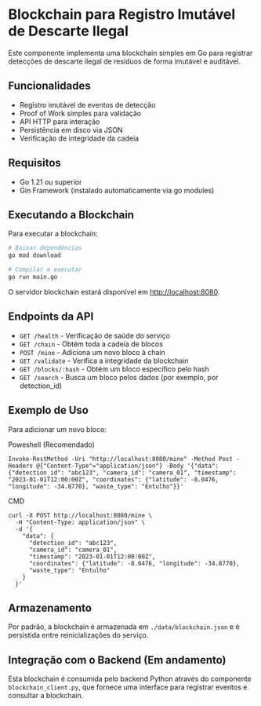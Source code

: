 # Blockchain para Registro Imutável de Descarte Ilegal

Este componente implementa uma blockchain simples em Go para registrar detecções de descarte ilegal de resíduos de forma imutável e auditável.

## Funcionalidades

- Registro imutável de eventos de detecção
- Proof of Work simples para validação
- API HTTP para interação
- Persistência em disco via JSON
- Verificação de integridade da cadeia

## Requisitos

- Go 1.21 ou superior
- Gin Framework (instalado automaticamente via go modules)

## Executando a Blockchain

Para executar a blockchain:

```bash
# Baixar dependências
go mod download

# Compilar e executar
go run main.go
```

O servidor blockchain estará disponível em [http://localhost:8080](http://localhost:8080).

## Endpoints da API

- `GET /health` - Verificação de saúde do serviço
- `GET /chain` - Obtém toda a cadeia de blocos
- `POST /mine` - Adiciona um novo bloco à chain
- `GET /validate` - Verifica a integridade da blockchain
- `GET /blocks/:hash` - Obtém um bloco específico pelo hash
- `GET /search` - Busca um bloco pelos dados (por exemplo, por detection_id)

## Exemplo de Uso

Para adicionar um novo bloco:

Poweshell (Recomendado)
```
Invoke-RestMethod -Uri "http://localhost:8080/mine" -Method Post -Headers @{"Content-Type"="application/json"} -Body '{"data": {"detection_id": "abc123", "camera_id": "camera_01", "timestamp": "2023-01-01T12:00:00Z", "coordinates": {"latitude": -8.0476, "longitude": -34.8770}, "waste_type": "Entulho"}}'
```
CMD
```
curl -X POST http://localhost:8080/mine \
  -H "Content-Type: application/json" \
  -d '{
    "data": {
      "detection_id": "abc123",
      "camera_id": "camera_01",
      "timestamp": "2023-01-01T12:00:00Z",
      "coordinates": {"latitude": -8.0476, "longitude": -34.8770},
      "waste_type": "Entulho"
    }
  }'
```

## Armazenamento

Por padrão, a blockchain é armazenada em `./data/blockchain.json` e é persistida entre reinicializações do serviço.

## Integração com o Backend (Em andamento)

Esta blockchain é consumida pelo backend Python através do componente `blockchain_client.py`, que fornece uma interface para registrar eventos e consultar a blockchain. 